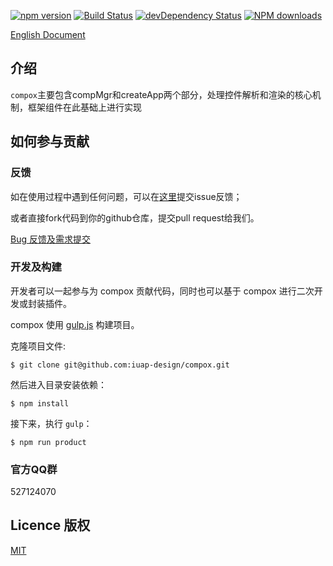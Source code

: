 
[![npm version](https://img.shields.io/npm/v/compox.svg)](https://www.npmjs.com/package/compox)
[![Build Status](https://img.shields.io/travis/iuap-design/compox/master.svg)](https://travis-ci.org/iuap-design/compox)
[![devDependency Status](https://img.shields.io/david/dev/iuap-design/compox.svg)](https://david-dm.org/iuap-design/compox#info=devDependencies)
[![NPM downloads](http://img.shields.io/npm/dm/compox.svg?style=flat)](https://npmjs.org/package/compox)


[English Document](./README.md)
##  介绍
`compox`主要包含compMgr和createApp两个部分，处理控件解析和渲染的核心机制，框架组件在此基础上进行实现



## 如何参与贡献


### 反馈
如在使用过程中遇到任何问题，可以在[这里](https://github.com/iuap-design/compox/issues)提交issue反馈；

或者直接fork代码到你的github仓库，提交pull request给我们。


[Bug 反馈及需求提交](CONTRIBUTING.md)

### 开发及构建

开发者可以一起参与为 compox 贡献代码，同时也可以基于 compox 进行二次开发或封装插件。


compox 使用 [gulp.js](http://gulpjs.com/) 构建项目。

克隆项目文件:

```
$ git clone git@github.com:iuap-design/compox.git
```

然后进入目录安装依赖：

```
$ npm install
```

接下来，执行 `gulp`：

```
$ npm run product
```

### 官方QQ群

527124070

## Licence 版权

[MIT](./LICENSE)
